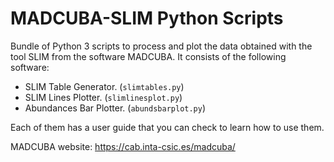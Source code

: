# MADCUBA-SLIM Python Scripts

Bundle of Python 3 scripts to process and plot the data obtained with the tool SLIM from the software MADCUBA. It consists of the following software:
* SLIM Table Generator. (`slimtables.py`)
* SLIM Lines Plotter. (`slimlinesplot.py`)
* Abundances Bar Plotter. (`abundsbarplot.py`)

Each of them has a user guide that you can check to learn how to use them.

MADCUBA website: https://cab.inta-csic.es/madcuba/
